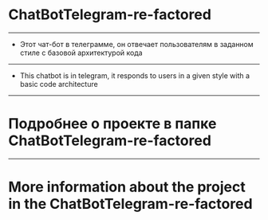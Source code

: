 # ChatBotTelegram-re-factored
---
- Этот чат-бот в телеграмме, он отвечает пользователям в заданном стиле с базовой архитектурой кода
---
- This chatbot is in telegram, it responds to users in a given style with a basic code architecture
---
# Подробнее о проекте в папке ChatBotTelegram-re-factored
---
# More information about the project in the ChatBotTelegram-re-factored
